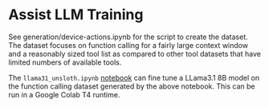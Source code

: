 # Assist LLM Training

See generation/device-actions.ipynb for the script to create the dataset. The
dataset focuses on function calling for a fairly large context window and a
reasonably sized tool list as compared to other tool datasets that have
limited numbers of available tools.


The `llama31_unsloth.ipynb` [notebook](https://colab.research.google.com/github/allenporter/home-assistant-datasets/blob/main/train/llama31_unsloth.ipynb) can fine tune a LLama3.1 8B model
on the function calling dataset generated by the above notebook. This can be
run in a Google Colab T4 runtime.
